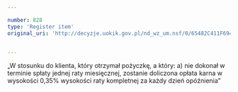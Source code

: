 ```yaml
---

number: 828
type: 'Register item'
original_uri: 'http://decyzje.uokik.gov.pl/nd_wz_um.nsf/0/65482C411F694576C12572DD003296E8?OpenDocument'


---
```


„W stosunku do klienta, który otrzymał pożyczkę, a który: a) nie dokonał w terminie spłaty jednej raty miesięcznej, zostanie doliczona opłata karna w wysokości 0,35% wysokości raty kompletnej za każdy dzień opóźnienia”
